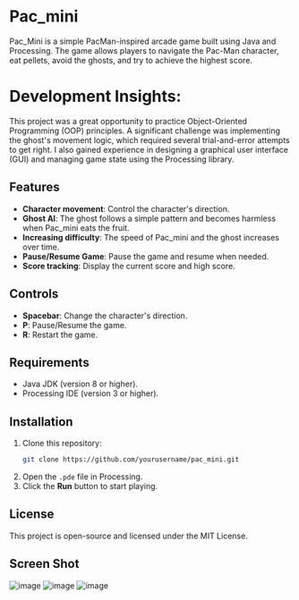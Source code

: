 # Pac_mini

Pac_Mini is a simple PacMan-inspired arcade game built using Java and Processing. The game allows players to navigate the Pac-Man character, eat pellets, avoid the ghosts, and try to achieve the highest score.
# Development Insights:

This project was a great opportunity to practice Object-Oriented Programming (OOP) principles. A significant challenge was implementing the ghost's movement logic, which required several trial-and-error attempts to get right. I also gained experience in designing a graphical user interface (GUI) and managing game state using the Processing library.

## Features
- **Character movement**: Control the character's direction.
- **Ghost AI**: The ghost follows a simple pattern and becomes harmless when Pac_mini eats the fruit.
- **Increasing difficulty**: The speed of Pac_mini and the ghost increases over time.
- **Pause/Resume Game**: Pause the game and resume when needed.
- **Score tracking**: Display the current score and high score.

## Controls
- **Spacebar**: Change the character's direction.
- **P**: Pause/Resume the game.
- **R**: Restart the game.

## Requirements
- Java JDK (version 8 or higher).
- Processing IDE (version 3 or higher).

## Installation
1. Clone this repository:
    ```bash
    git clone https://github.com/yourusername/pac_mini.git
    ```
2. Open the `.pde` file in Processing.
3. Click the **Run** button to start playing.

## License
This project is open-source and licensed under the MIT License.

## Screen Shot

![image](https://github.com/user-attachments/assets/b6c02252-5161-477b-8bcb-732ffdcdeeee)
![image](https://github.com/user-attachments/assets/83881f46-5a2a-416b-bde0-60a222bcdaac)
![image](https://github.com/user-attachments/assets/7255ebb8-ae47-4219-8061-b95a738dd049)




